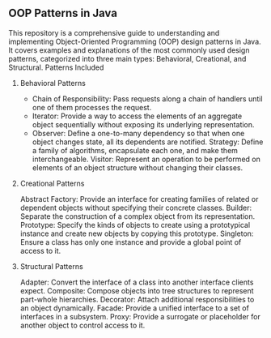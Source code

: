## OOP Patterns in Java

This repository is a comprehensive guide to understanding and implementing Object-Oriented Programming (OOP) design patterns in Java. It covers examples and explanations of the most commonly used design patterns, categorized into three main types: Behavioral, Creational, and Structural.
Patterns Included

1. Behavioral Patterns

   - Chain of Responsibility: Pass requests along a chain of handlers until one of them processes the request.
   - Iterator: Provide a way to access the elements of an aggregate object sequentially without exposing its underlying representation.
   - Observer: Define a one-to-many dependency so that when one object changes state, all its dependents are notified.
     Strategy: Define a family of algorithms, encapsulate each one, and make them interchangeable.
     Visitor: Represent an operation to be performed on elements of an object structure without changing their classes.

2. Creational Patterns

   Abstract Factory: Provide an interface for creating families of related or dependent objects without specifying their concrete classes.
   Builder: Separate the construction of a complex object from its representation.
   Prototype: Specify the kinds of objects to create using a prototypical instance and create new objects by copying this prototype.
   Singleton: Ensure a class has only one instance and provide a global point of access to it.

3. Structural Patterns

   Adapter: Convert the interface of a class into another interface clients expect.
   Composite: Compose objects into tree structures to represent part-whole hierarchies.
   Decorator: Attach additional responsibilities to an object dynamically.
   Facade: Provide a unified interface to a set of interfaces in a subsystem.
   Proxy: Provide a surrogate or placeholder for another object to control access to it.
